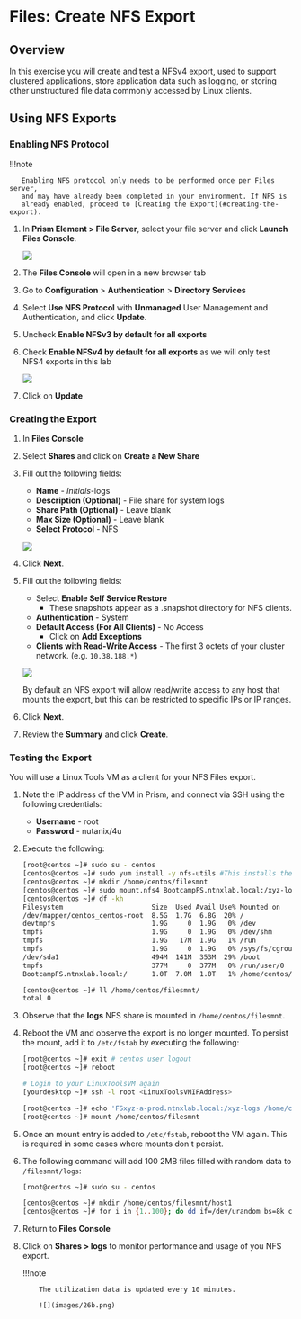 # Files: Create NFS Export

## Overview

In this exercise you will create and test a NFSv4 export, used to
support clustered applications, store application data such as logging,
or storing other unstructured file data commonly accessed by Linux
clients.

## Using NFS Exports

### Enabling NFS Protocol

!!!note

       Enabling NFS protocol only needs to be performed once per Files server,
       and may have already been completed in your environment. If NFS is
       already enabled, proceed to [Creating the Export](#creating-the-export).


1.  In **Prism Element > File Server**, select your file server and
    click **Launch Files Console**.

    ![](images/29b.png)

2.  The **Files Console** will open in a new browser tab

3.  Go to **Configuration** > **Authentication** > **Directory
    Services**

4.  Select **Use NFS Protocol** with **Unmanaged** User Management and
    Authentication, and click **Update**.

5.  Uncheck **Enable NFSv3 by default for all exports**

6.  Check **Enable NFSv4 by default for all exports** as we will only
    test NFS4 exports in this lab

    ![](images/30b.png)

7.  Click on **Update**

### Creating the Export

1.  In **Files Console**

2.  Select **Shares** and click on **Create a New Share**

3.  Fill out the following fields:

    -   **Name** - *Initials*-logs
    -   **Description (Optional)** - File share for system logs
    -   **Share Path (Optional)** - Leave blank
    -   **Max Size (Optional)** - Leave blank
    -   **Select Protocol** - NFS

    ![](images/24b.png)

4.  Click **Next**.

5.  Fill out the following fields:

    -   Select **Enable Self Service Restore**
        -   These snapshots appear as a .snapshot directory for NFS
            clients.
    -   **Authentication** - System
    -   **Default Access (For All Clients)** - No Access
        -   Click on **Add Exceptions**
    -   **Clients with Read-Write Access** - The first 3 octets of your
        cluster network. (e.g. ``10.38.188.*``)

    ![](images/25b.png)

    By default an NFS export will allow read/write access to any host
    that mounts the export, but this can be restricted to specific IPs
    or IP ranges.

6.  Click **Next**.

7.  Review the **Summary** and click **Create**.

### Testing the Export

You will use a Linux Tools VM as a client for your NFS Files export.
    
1.  Note the IP address of the VM in Prism, and connect via SSH using
    the following credentials:

    -   **Username** - root
    -   **Password** - nutanix/4u

2.  Execute the following:

    ``` bash
    [root@centos ~]# sudo su - centos
    [centos@centos ~]# sudo yum install -y nfs-utils #This installs the NFSv4 client
    [centos@centos ~]# mkdir /home/centos/filesmnt
    [centos@centos ~]# sudo mount.nfs4 BootcampFS.ntnxlab.local:/xyz-logs /home/centos/filesmnt
    [centos@centos ~]# df -kh
    Filesystem                      Size  Used Avail Use% Mounted on
    /dev/mapper/centos_centos-root  8.5G  1.7G  6.8G  20% /
    devtmpfs                        1.9G     0  1.9G   0% /dev
    tmpfs                           1.9G     0  1.9G   0% /dev/shm
    tmpfs                           1.9G   17M  1.9G   1% /run
    tmpfs                           1.9G     0  1.9G   0% /sys/fs/cgroup
    /dev/sda1                       494M  141M  353M  29% /boot
    tmpfs                           377M     0  377M   0% /run/user/0
    BootcampFS.ntnxlab.local:/      1.0T  7.0M  1.0T   1% /home/centos/filesmnt

    [centos@centos ~]# ll /home/centos/filesmnt/
    total 0
    ```

3.  Observe that the **logs** NFS share is mounted in ``/home/centos/filesmnt``.

4.  Reboot the VM and observe the export is no longer mounted. To
    persist the mount, add it to `/etc/fstab` by executing the
    following:

    ``` bash
    [root@centos ~]# exit # centos user logout 
    [root@centos ~]# reboot 
    ```

    ``` bash
    # Login to your LinuxToolsVM again
    [yourdesktop ~]# ssh -l root <LinuxToolsVMIPAddress> 
    ```

    ``` bash
    [root@centos ~]# echo 'FSxyz-a-prod.ntnxlab.local:/xyz-logs /home/centos/filesmnt nfs4' >> /etc/fstab
    [root@centos ~]# mount /home/centos/filesmnt
    ```

5.  Once an mount entry is added to ``/etc/fstab``, reboot the VM again.
    This is required in some cases where mounts don\'t persist.

6.  The following command will add 100 2MB files filled with random data
    to ``/filesmnt/logs``:

    ``` bash
    [root@centos ~]# sudo su - centos

    [centos@centos ~]# mkdir /home/centos/filesmnt/host1
    [centos@centos ~]# for i in {1..100}; do dd if=/dev/urandom bs=8k count=256 of=/home/centos/filesmnt/host1/file$i; done
    ```

7.  Return to **Files Console**

8.  Click on **Shares > logs** to monitor performance and usage of you
    NFS export.

    !!!note 
           
            The utilization data is updated every 10 minutes.
 
            ![](images/26b.png)
 